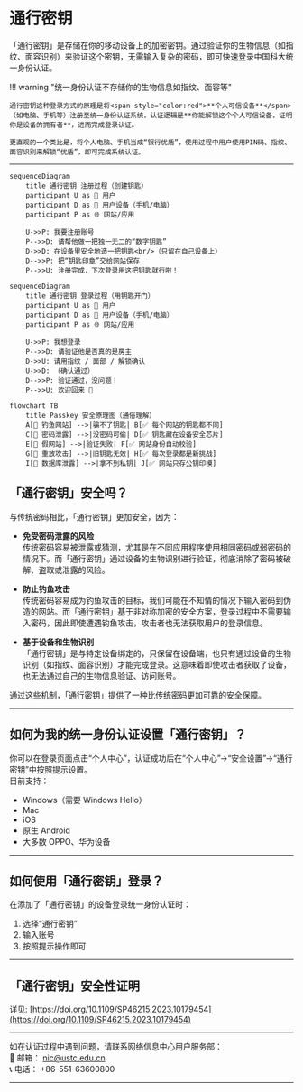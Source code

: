 # 通行密钥

「通行密钥」是存储在你的移动设备上的加密密钥。通过验证你的生物信息（如指纹、面容识别）来验证这个密钥，无需输入复杂的密码，即可快速登录中国科大统一身份认证。

!!! warning "统一身份认证不存储你的生物信息如指纹、面容等"

    通行密钥这种登录方式的原理是将<span style="color:red">**个人可信设备**</span>（如电脑、手机等）注册至统一身份认证系统，认证逻辑是**你能解锁这个个人可信设备，证明你是设备的拥有者**，进而完成登录认证。

    更直观的一个类比是，将个人电脑、手机当成“银行优盾”，使用过程中用户使用PIN码、指纹、面容识别来解锁“优盾”，即可完成系统认证。
---

```mermaid
sequenceDiagram
    title 通行密钥 注册过程（创建钥匙）
    participant U as 🧑 用户
    participant D as 🔐 用户设备（手机/电脑）
    participant P as 🌐 网站/应用

    U->>P: 我要注册账号
    P-->>D: 请帮他做一把独一无二的“数字钥匙”
    D->>D: 在设备里安全地造一把钥匙<br/>（只留在自己设备上）
    D-->>P: 把“钥匙印章”交给网站保存
    P-->>U: 注册完成，下次登录用这把钥匙就行啦！
```

```mermaid
sequenceDiagram
    title 通行密钥 登录过程（用钥匙开门）
    participant U as 🧑 用户
    participant D as 🔐 用户设备（手机/电脑）
    participant P as 🌐 网站/应用

    U->>P: 我想登录
    P-->>D: 请验证他是否真的是房主
    D->>U: 请用指纹 / 面部 / 解锁确认
    U->>D: （确认通过）
    D-->>P: 验证通过，没问题！
    P-->>U: 欢迎回来 👋
```

```mermaid
flowchart TB
    title Passkey 安全原理图（通俗理解）
    A[🚫 钓鱼网站] -->|骗不了钥匙| B[✅ 每个网站的钥匙都不同]
    C[🚫 密码泄露] -->|没密码可偷| D[✅ 钥匙藏在设备安全芯片]
    E[🚫 假网站] -->|验证失败| F[✅ 网站身份自动校验]
    G[🚫 重放攻击] -->|旧钥匙无效| H[✅ 每次登录都是新挑战]
    I[🚫 数据库泄露] -->|拿不到私钥| J[✅ 网站只存公钥印模]
```

## 「通行密钥」安全吗？

与传统密码相比，「通行密钥」更加安全，因为：

- **免受密码泄露的风险**  
  传统密码容易被泄露或猜测，尤其是在不同应用程序使用相同密码或弱密码的情况下。而「通行密钥」通过设备的生物识别进行验证，彻底消除了密码被破解、盗取或泄露的风险。

- **防止钓鱼攻击**  
  传统密码容易成为钓鱼攻击的目标，我们可能在不知情的情况下输入密码到伪造的网站。而「通行密钥」基于非对称加密的安全方案，登录过程中不需要输入密码，因此即使遭遇钓鱼攻击，攻击者也无法获取用户的登录信息。

- **基于设备和生物识别**  
  「通行密钥」是与特定设备绑定的，只保留在设备端，也只有通过设备的生物识别（如指纹、面容识别）才能完成登录。这意味着即使攻击者获取了设备，也无法通过自己的生物信息验证、访问账号。

通过这些机制，「通行密钥」提供了一种比传统密码更加可靠的安全保障。

---

## 如何为我的统一身份认证设置「通行密钥」？

你可以在登录页面点击“个人中心”，认证成功后在“个人中心”→“安全设置”→“通行密钥”中按照提示设置。  
目前支持：

- Windows（需要 Windows Hello）
- Mac
- iOS
- 原生 Android
- 大多数 OPPO、华为设备

---

## 如何使用「通行密钥」登录？

在添加了「通行密钥」的设备登录统一身份认证时：

1. 选择“通行密钥”
2. 输入账号
3. 按照提示操作即可

---

## 「通行密钥」安全性证明

详见: [https://doi.org/10.1109/SP46215.2023.10179454](https://doi.org/10.1109/SP46215.2023.10179454)

---

如在认证过程中遇到问题，请联系网络信息中心用户服务部：  
📧 邮箱： [nic@ustc.edu.cn](mailto:nic@ustc.edu.cn)  
📞 电话： +86-551-63600800

---
